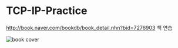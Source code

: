 # TCP-IP-Practice
http://book.naver.com/bookdb/book_detail.nhn?bid=7276903 책 연습

![book cover](http://bookthumb.phinf.naver.net/cover/072/769/07276903.jpg?udate=20161223 "TCP/IP 윈도우 소켓 프로그래밍")
